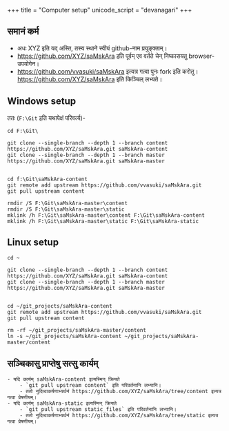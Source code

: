 +++
title = "Computer setup"
unicode_script = "devanagari"
+++

## समानं कर्म
- अधः XYZ इति यद् अस्ति, तस्य स्थाने स्वीयं github-नाम प्रयुङ्क्ताम्।
- https://github.com/XYZ/saMskAra इति पूर्वम् एव वर्तते चेन् निष्कासयतु browser-उपयोगेन।
- https://github.com/vvasuki/saMskAra इत्यत्र गत्वा पुनः fork इति करोतु। https://github.com/XYZ/saMskAra इति किञ्चिल् लभ्यते।

## Windows setup

ततः (`F:\Git` इति यथापेक्षं परिवर्त्य)-

```
cd F:\Git\

git clone --single-branch --depth 1 --branch content https://github.com/XYZ/saMskAra.git saMskAra-content
git clone --single-branch --depth 1 --branch master https://github.com/XYZ/saMskAra.git saMskAra-master


cd f:\Git\saMskAra-content
git remote add upstream https://github.com/vvasuki/saMskAra.git
git pull upstream content

rmdir /S F:\Git\saMskAra-master\content
rmdir /S F:\Git\saMskAra-master\static
mklink /h F:\Git\saMskAra-master\content F:\Git\saMskAra-content
mklink /h F:\Git\saMskAra-master\static F:\Git\saMskAra-static
```

## Linux setup
```
cd ~

git clone --single-branch --depth 1 --branch content https://github.com/XYZ/saMskAra.git saMskAra-content
git clone --single-branch --depth 1 --branch master https://github.com/XYZ/saMskAra.git saMskAra-master


cd ~/git_projects/saMskAra-content
git remote add upstream https://github.com/vvasuki/saMskAra.git
git pull upstream content

rm -rf ~/git_projects/saMskAra-master/content
ln -s ~/git_projects/saMskAra-content ~/git_projects/saMskAra-master/content 
```

## सञ्चिकासु प्राप्तेषु सत्सु कार्यम्
```
- यदि कार्यम् saMskAra-content इत्यस्मिन् क्रियते
    - `git pull upstream content` इति परिवर्तनानि लभ्यानि।
    - ततो नुदित्वाकर्षणाभ्यर्थनं https://github.com/XYZ/saMskAra/tree/content इत्यत्र गत्वा प्रेषणीयम्।
- यदि कार्यम् saMskAra-static इत्यस्मिन् क्रियते
    - `git pull upstream static_files` इति परिवर्तनानि लभ्यानि।
    - ततो नुदित्वाकर्षणाभ्यर्थनं https://github.com/XYZ/saMskAra/tree/static इत्यत्र गत्वा प्रेषणीयम्।
```